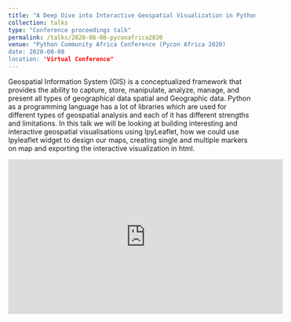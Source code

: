 ```yaml
---
title: "A Deep Dive into Interactive Geospatial Visualization in Python using IpyLeaflet"
collection: talks
type: "Conference proceedings talk"
permalink: /talks/2020-08-08-pyconafrica2020
venue: "Python Community Africa Conference (Pycon Africa 2020)
date: 2020-08-08
location: "Virtual Conference"
---
```

Geospatial Information System (GIS) is a conceptualized framework that provides the ability to capture, store, manipulate, analyze, manage, and present all types of geographical data spatial and Geographic data. Python as a programming language has a lot of libraries which are used for different types of geospatial analysis and each of it has different strengths and limitations. In this talk we will be looking at building interesting and interactive geospatial visualisations using IpyLeaflet, how we could use Ipyleaflet widget to design our maps, creating single and multiple markers on map and exporting the interactive visualization in html.

<iframe width="560" height="315" src="https://www.youtube.com/watch?v=mGoiTyfXGFg&t=31s" title="YouTube video player" frameborder="0" allow="accelerometer; autoplay; clipboard-write; encrypted-media; gyroscope; picture-in-picture" allowfullscreen></iframe>
